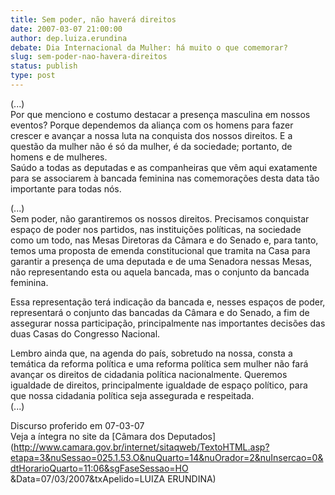 ```yaml
---
title: Sem poder, não haverá direitos
date: 2007-03-07 21:00:00
author: dep.luiza.erundina
debate: Dia Internacional da Mulher: há muito o que comemorar?
slug: sem-poder-nao-havera-direitos
status: publish 
type: post
---
```


  
(...)  
Por que menciono e costumo destacar a presença masculina em nossos eventos? Porque dependemos da aliança com os homens para fazer crescer e avançar a nossa luta na conquista dos nossos direitos. E a questão da mulher não é só da mulher, é da sociedade; portanto, de homens e de mulheres.  
Saúdo a todas as deputadas e as companheiras que vêm aqui exatamente para se associarem à bancada feminina nas comemorações desta data tão importante para todas nós.   
  
(...)  
Sem poder, não garantiremos os nossos direitos. Precisamos conquistar espaço de poder nos partidos, nas instituições políticas, na sociedade como um todo, nas Mesas Diretoras da Câmara e do Senado e, para tanto, temos uma proposta de emenda constitucional que tramita na Casa para garantir a presença de uma deputada e de uma Senadora nessas Mesas, não representando esta ou aquela bancada, mas o conjunto da bancada feminina.   
  
Essa representação terá indicação da bancada e, nesses espaços de poder, representará o conjunto das bancadas da Câmara e do Senado, a fim de assegurar nossa participação, principalmente nas importantes decisões das duas Casas do Congresso Nacional.  
  
Lembro ainda que, na agenda do país, sobretudo na nossa, consta a temática da reforma política e uma reforma política sem mulher não fará avançar os direitos de cidadania política nacionalmente. Queremos igualdade de direitos, principalmente igualdade de espaço político, para que nossa cidadania política seja assegurada e respeitada.  
(...)  
  
Discurso proferido em 07-03-07  
Veja a íntegra no site da [Câmara dos Deputados](http://www.camara.gov.br/internet/sitaqweb/TextoHTML.asp?etapa=3&nuSessao=025.1.53.O&nuQuarto=14&nuOrador=2&nuInsercao=0&dtHorarioQuarto=11:06&sgFaseSessao=HO        &Data=07/03/2007&txApelido=LUIZA ERUNDINA)
